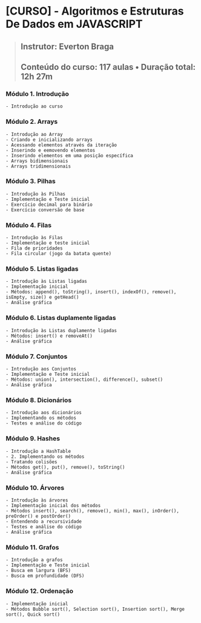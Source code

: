 # [CURSO] - Algoritmos e Estruturas De Dados em JAVASCRIPT
> ## Instrutor: Everton Braga
> ## Conteúdo do curso: 117 aulas • Duração total: 12h 27m

### Módulo 1. Introdução
    - Introdução ao curso
### Módulo 2. Arrays
    - Introdução ao Array
    - Criando e inicializando arrays
    - Acessando elementos através da iteração
    - Inserindo e eemovendo elementos
    - Inserindo elementos em uma posição específica
    - Arrays bidimensionais
    - Arrays tridimensionais
### Módulo 3. Pilhas
    - Introdução às Pilhas
    - Implementação e Teste inicial
    - Exercício decimal para binário
    - Exercício conversão de base
### Módulo 4. Filas
    - Introdução às Filas
    - Implementação e teste inicial
    - Fila de prioridades
    - Fila circular (jogo da batata quente)
### Módulo 5. Listas ligadas
    - Introdução às Listas ligadas
    - Implementação inicial
    - Métodos: append(), toString(), insert(), indexOf(), remove(), isEmpty, size() e getHead()
    - Análise gráfica
### Módulo 6. Listas duplamente ligadas
    - Introdução às Listas duplamente ligadas
    - Métodos: insert() e removeAt()
    - Análise gráfica
### Módulo 7. Conjuntos
    - Introdução aos Conjuntos
    - Implementação e Teste inicial
    - Métodos: union(), intersection(), difference(), subset()
    - Análise gráfica
### Módulo 8. Dicionários
    - Introdução aos dicionários
    - Implementando os métodos
    - Testes e análise do código
### Módulo 9. Hashes
    - Introdução a HashTable
    - 2. Implementando os métodos
    - Tratando colisões
    - Métodos get(), put(), remove(), toString()
    - Análise gráfica
### Módulo 10. Árvores
    - Introdução às árvores
    - Implementação inicial dos métodos
    - Métodos insert(), search(), remove(), min(), max(), inOrder(), preOrder() e postOrder()
    - Entendendo a recursividade
    - Testes e análise do código
    - Análise gráfica
### Módulo 11. Grafos
    - Introdução a grafos
    - Implementação e Teste inicial
    - Busca em largura (BFS)
    - Busca em profundidade (DFS)
### Módulo 12. Ordenação
    - Implementação inicial
    - Métodos Bubble sort(), Selection sort(), Insertion sort(), Merge sort(), Quick sort()
